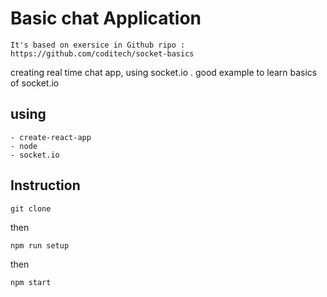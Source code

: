 # Basic chat Application 
    It's based on exersice in Github ripo : https://github.com/coditech/socket-basics
creating real time chat app, using socket.io .
good example to learn basics of socket.io 


## using

```
- create-react-app
- node
- socket.io
```

## Instruction

```
git clone 
```

then 

```
npm run setup 

```

then 

```
npm start

```